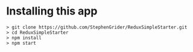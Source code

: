 # Installing this app

```
> git clone https://github.com/StephenGrider/ReduxSimpleStarter.git
> cd ReduxSimpleStarter
> npm install
> npm start

